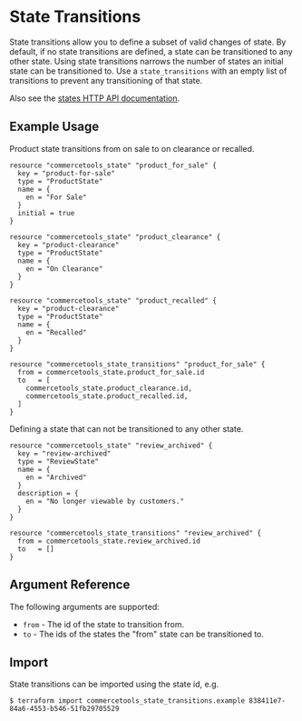 # State Transitions

State transitions allow you to define a subset of valid changes of state.
By default, if no state transitions are defined, a state can be transitioned to any other state.
Using state transitions narrows the number of states an initial state can be transitioned to.
Use a `state_transitions` with an empty list of transitions to prevent any transitioning of that state.

Also see the [states HTTP API documentation][commercetool-states].

## Example Usage

Product state transitions from on sale to on clearance or recalled.

```hcl
resource "commercetools_state" "product_for_sale" {
  key = "product-for-sale"
  type = "ProductState"
  name = {
    en = "For Sale"
  }
  initial = true
}

resource "commercetools_state" "product_clearance" {
  key = "product-clearance"
  type = "ProductState"
  name = {
    en = "On Clearance"
  }
}

resource "commercetools_state" "product_recalled" {
  key = "product-clearance"
  type = "ProductState"
  name = {
    en = "Recalled"
  }
}

resource "commercetools_state_transitions" "product_for_sale" {
  from = commercetools_state.product_for_sale.id
  to   = [
    commercetools_state.product_clearance.id,
    commercetools_state.product_recalled.id,
  ]
}
```

Defining a state that can not be transitioned to any other state.

```
resource "commercetools_state" "review_archived" {
  key = "review-archived"
  type = "ReviewState"
  name = {
    en = "Archived"
  }
  description = {
    en = "No longer viewable by customers."
  }
}

resource "commercetools_state_transitions" "review_archived" {
  from = commercetools_state.review_archived.id
  to   = []
}
```

## Argument Reference

The following arguments are supported:

* `from` - The id of the state to transition from.
* `to` - The ids of the states the "from" state can be transitioned to.

[commercetool-states]: https://docs.commercetools.com/http-api-projects-states.html

## Import

State transitions can be imported using the state id, e.g.

```
$ terraform import commercetools_state_transitions.example 838411e7-84a6-4553-b546-51fb29705529 
```